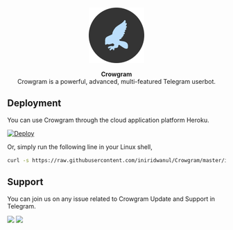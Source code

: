 <p align="center">
<a href="https://github.com/iniridwanul/Crowgram"><img src="assets/crowgram_circle.png" height="128" width="128" alt="Crowgram"></a>
</p>

<p align="center">
<b>Crowgram</b><br/>
Crowgram is a powerful, advanced, multi-featured Telegram userbot.
</p>


<h2>Deployment</h2>
<p title="Deployment">You can use Crowgram through the cloud application platform Heroku.</p>

[![Deploy](https://www.herokucdn.com/deploy/button.svg)](https://heroku.com/deploy?template=https://github.com/iniridwanul/Crowgram)

Or, simply run the following line in your Linux shell,
```sh
curl -s https://raw.githubusercontent.com/iniridwanul/Crowgram/master/install.sh > install.sh && bash install.sh && rm install.sh
```

<h2>Support</h2>
<p title="Support">You can join us on any issue related to Crowgram Update and Support in Telegram.</p>
<a href="https://t.me/crowgram" target="_blank"><img src="assets/telegramchannelsupport.svg"/></a>
<a href="https://t.me/crowgramchat" target="_blank"><img src="assets/telegramgroupsupport.svg"/></a>
